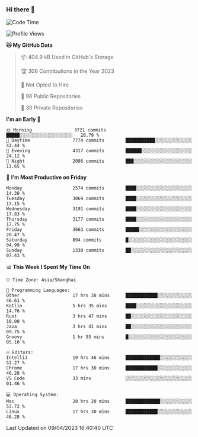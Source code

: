### Hi there 👋

<!--
**qbosen/qbosen** is a ✨ _special_ ✨ repository because its `README.md` (this file) appears on your GitHub profile.

Here are some ideas to get you started:

- 🔭 I’m currently working on ...
- 🌱 I’m currently learning ...
- 👯 I’m looking to collaborate on ...
- 🤔 I’m looking for help with ...
- 💬 Ask me about ...
- 📫 How to reach me: ...
- 😄 Pronouns: ...
- ⚡ Fun fact: ...
-->

<!--START_SECTION:waka-->
![Code Time](http://img.shields.io/badge/Code%20Time-1%2C814%20hrs%2021%20mins-blue)

![Profile Views](http://img.shields.io/badge/Profile%20Views-5-blue)

**🐱 My GitHub Data** 

> 📦 404.9 kB Used in GitHub's Storage 
 > 
> 🏆 306 Contributions in the Year 2023
 > 
> 🚫 Not Opted to Hire
 > 
> 📜 96 Public Repositories 
 > 
> 🔑 30 Private Repositories 
 > 
**I'm an Early 🐤** 

```text
🌞 Morning                3721 commits        █████░░░░░░░░░░░░░░░░░░░░   20.79 % 
🌆 Daytime                7774 commits        ███████████░░░░░░░░░░░░░░   43.44 % 
🌃 Evening                4317 commits        ██████░░░░░░░░░░░░░░░░░░░   24.12 % 
🌙 Night                  2086 commits        ███░░░░░░░░░░░░░░░░░░░░░░   11.65 % 
```
📅 **I'm Most Productive on Friday** 

```text
Monday                   2574 commits        ████░░░░░░░░░░░░░░░░░░░░░   14.38 % 
Tuesday                  3069 commits        ████░░░░░░░░░░░░░░░░░░░░░   17.15 % 
Wednesday                3191 commits        ████░░░░░░░░░░░░░░░░░░░░░   17.83 % 
Thursday                 3177 commits        ████░░░░░░░░░░░░░░░░░░░░░   17.75 % 
Friday                   3663 commits        █████░░░░░░░░░░░░░░░░░░░░   20.47 % 
Saturday                 894 commits         █░░░░░░░░░░░░░░░░░░░░░░░░   04.99 % 
Sunday                   1330 commits        ██░░░░░░░░░░░░░░░░░░░░░░░   07.43 % 
```


📊 **This Week I Spent My Time On** 

```text
🕑︎ Time Zone: Asia/Shanghai

💬 Programming Languages: 
Other                    17 hrs 38 mins      ████████████░░░░░░░░░░░░░   46.61 % 
Kotlin                   5 hrs 35 mins       ████░░░░░░░░░░░░░░░░░░░░░   14.76 % 
Rust                     3 hrs 47 mins       ██░░░░░░░░░░░░░░░░░░░░░░░   10.00 % 
Java                     3 hrs 41 mins       ██░░░░░░░░░░░░░░░░░░░░░░░   09.75 % 
Groovy                   1 hr 55 mins        █░░░░░░░░░░░░░░░░░░░░░░░░   05.10 % 

🔥 Editors: 
IntelliJ                 19 hrs 46 mins      █████████████░░░░░░░░░░░░   52.27 % 
Chrome                   17 hrs 30 mins      ████████████░░░░░░░░░░░░░   46.28 % 
VS Code                  33 mins             ░░░░░░░░░░░░░░░░░░░░░░░░░   01.46 % 

💻 Operating System: 
Mac                      20 hrs 20 mins      █████████████░░░░░░░░░░░░   53.72 % 
Linux                    17 hrs 30 mins      ████████████░░░░░░░░░░░░░   46.28 % 
```


 Last Updated on 09/04/2023 16:40:40 UTC
<!--END_SECTION:waka-->
